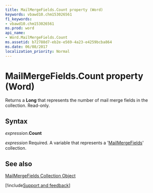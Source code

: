 ```yaml
---
title: MailMergeFields.Count property (Word)
keywords: vbawd10.chm153026561
f1_keywords:
- vbawd10.chm153026561
ms.prod: word
api_name:
- Word.MailMergeFields.Count
ms.assetid: b72788d7-eb2e-e569-4a23-e4259bcba864
ms.date: 06/08/2017
localization_priority: Normal
---
```



# MailMergeFields.Count property (Word)

Returns a  **Long** that represents the number of mail merge fields in the collection. Read-only.


## Syntax

_expression_.**Count**

_expression_ Required. A variable that represents a '[MailMergeFields](Word.mailmergefields.md)' collection.


## See also


[MailMergeFields Collection Object](Word.mailmergefields.md)

[!include[Support and feedback](~/includes/feedback-boilerplate.md)]